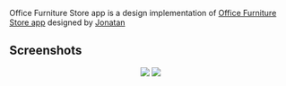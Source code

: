 Office Furniture Store app is a design implementation
of [Office Furniture Store app](https://dribbble.com/shots/16394699-E-commerce-design-concept)
designed by [Jonatan](https://dribbble.com/Jhonatan_artist23)

## Screenshots




<p align="center">
  <img src="https://img.shields.io/github/stars/NurhayatYurtaslan/furniture_store_app">
  <img src="https://img.shields.io/github/forks/NurhayatYurtaslan/furniture_store_app">
</p>
